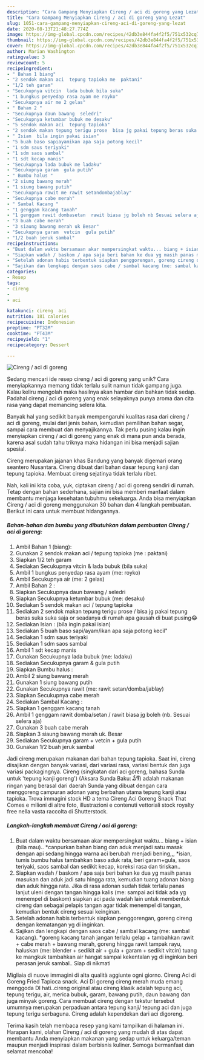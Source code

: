 ```yaml
---
description: "Cara Gampang Menyiapkan Cireng / aci di goreng yang Lezat"
title: "Cara Gampang Menyiapkan Cireng / aci di goreng yang Lezat"
slug: 1051-cara-gampang-menyiapkan-cireng-aci-di-goreng-yang-lezat
date: 2020-08-13T21:48:27.774Z
image: https://img-global.cpcdn.com/recipes/42db3e844fa4f2f5/751x532cq70/cireng-aci-di-goreng-foto-resep-utama.jpg
thumbnail: https://img-global.cpcdn.com/recipes/42db3e844fa4f2f5/751x532cq70/cireng-aci-di-goreng-foto-resep-utama.jpg
cover: https://img-global.cpcdn.com/recipes/42db3e844fa4f2f5/751x532cq70/cireng-aci-di-goreng-foto-resep-utama.jpg
author: Marian Washington
ratingvalue: 3
reviewcount: 5
recipeingredient:
- " Bahan 1 biang"
- "2 sendok makan aci  tepung tapioka me  paktani"
- "1/2 teh garam"
- "Secukupnya vitcin  lada bubuk bila suka"
- "1 bungkus penyedap rasa ayam me royko"
- "Secukupnya air me 2 gelas"
- " Bahan 2 "
- "Secukupnya daun bawang  seledri"
- "Secukupnya ketumbar bubuk me desaku"
- "5 sendok makan aci  tepung tapioka"
- "2 sendok makan tepung terigu prose  bisa jg pakai tepung beras suka suka saja or seadanya di rumah apa gausah di buat pusing"
- " Isian  bila ingin pakai isian"
- "5 buah baso sapiayamikan apa saja potong kecil"
- "1 sdm saus teriyaki"
- "1 sdm saos sambal"
- "1 sdt kecap manis"
- "Secukupnya lada bubuk me ladaku"
- "Secukupnya garam  gula putih"
- " Bumbu halus "
- "2 siung bawang merah"
- "1 siung bawang putih"
- "Secukupnya rawit me rawit setandombajablay"
- "Secukupnya cabe merah"
- " Sambal Kacang "
- "1 genggam kacang tanah"
- "1 genggam rawit dombasetan  rawit biasa jg boleh nb Sesuai selera aja"
- "3 buah cabe merah"
- "3 siaung bawang merah uk Besar"
- "Secukupnya garam  vetcin  gula putih"
- "1/2 buah jeruk sambal"
recipeinstructions:
- "Buat dalam waktu bersamaan akar mempersingkat waktu... biang + isian (bila mau).. *canpurkan bahan biang dan aduk menjadi satu masak dengan api sedang hingga warna aci berubah menjadi bening,,, *isian, tumis bumbu halus tambahkan baso aduk rata, beri garam+gula, saos teriyaki, saos sambal dan sedikit kecap, koreksi rasa dan tiriskan.."
- "Siapkan wadah / baskom / apa saja beri bahan ke dua yg masih panas masukan dan aduk jadi satu hingga rata, kemudian tuang adonan biang dan aduk hingga rata. Jika di rasa adonan sudah tidak terlalu panas lanjut uleni dengan tangan hingga kalis (me: sampai aci tidak ada yg menempel di baskom) siapkan aci pada wadah lain untuk membentuk cireng dan sebagai pelapis tangan agar tidak menempel di tangan, kemudian bentuk cireng sesuai keinginan."
- "Setelah adonan habis terbentuk siapkan penggorengan, goreng cireng dengan kematangan yg di inginkan."
- "Sajikan dan lengkapi dengan saos cabe / sambal kacang (me: sambal kacang). *goreng kacang tanah jangan terlalu gelap + tambahkan rawit + cabe merah + bawang merah, goreng hingga rawit tampak rayu, haluskan (me: blender + sedikit air + gula + garam + sedikit vitcin) tuang ke mangkuk tambahkan air hangat sampai kekentalan yg di inginkan beri perasan jeruk sambal.. Siap di nikmati"
categories:
- Resep
tags:
- cireng
- 
- aci

katakunci: cireng  aci 
nutrition: 181 calories
recipecuisine: Indonesian
preptime: "PT32M"
cooktime: "PT43M"
recipeyield: "1"
recipecategory: Dessert

---
```



![Cireng / aci di goreng](https://img-global.cpcdn.com/recipes/42db3e844fa4f2f5/751x532cq70/cireng-aci-di-goreng-foto-resep-utama.jpg)

Sedang mencari ide resep cireng / aci di goreng yang unik? Cara menyiapkannya memang tidak terlalu sulit namun tidak gampang juga. Kalau keliru mengolah maka hasilnya akan hambar dan bahkan tidak sedap. Padahal cireng / aci di goreng yang enak selayaknya punya aroma dan cita rasa yang dapat memancing selera kita.

Banyak hal yang sedikit banyak mempengaruhi kualitas rasa dari cireng / aci di goreng, mulai dari jenis bahan, kemudian pemilihan bahan segar, sampai cara membuat dan menyajikannya. Tak perlu pusing kalau ingin menyiapkan cireng / aci di goreng yang enak di mana pun anda berada, karena asal sudah tahu triknya maka hidangan ini bisa menjadi sajian spesial.

Cireng merupakan jajanan khas Bandung yang banyak digemari orang seantero Nusantara. Cireng dibuat dari bahan dasar tepung kanji dan tepung tapioka. Membuat cireng sejatinya tidak terlalu ribet.


Nah, kali ini kita coba, yuk, ciptakan cireng / aci di goreng sendiri di rumah. Tetap dengan bahan sederhana, sajian ini bisa memberi manfaat dalam membantu menjaga kesehatan tubuhmu sekeluarga. Anda bisa menyiapkan Cireng / aci di goreng menggunakan 30 bahan dan 4 langkah pembuatan. Berikut ini cara untuk membuat hidangannya.

<!--inarticleads1-->

##### Bahan-bahan dan bumbu yang dibutuhkan dalam pembuatan Cireng / aci di goreng:

1. Ambil  Bahan 1 (biang):
1. Gunakan 2 sendok makan aci / tepung tapioka (me : paktani)
1. Siapkan 1/2 teh garam
1. Sediakan Secukupnya vitcin &amp; lada bubuk (bila suka)
1. Ambil 1 bungkus penyedap rasa ayam (me: royko)
1. Ambil Secukupnya air (me: 2 gelas)
1. Ambil  Bahan 2 :
1. Siapkan Secukupnya daun bawang / seledri
1. Siapkan Secukupnya ketumbar bubuk (me: desaku)
1. Sediakan 5 sendok makan aci / tepung tapioka
1. Sediakan 2 sendok makan tepung terigu prose / bisa jg pakai tepung beras suka suka saja or seadanya di rumah apa gausah di buat pusing😂
1. Sediakan  Isian : (bila ingin pakai isian)
1. Sediakan 5 buah baso sapi/ayam/ikan apa saja potong kecil&#34;
1. Sediakan 1 sdm saus teriyaki
1. Sediakan 1 sdm saos sambal
1. Ambil 1 sdt kecap manis
1. Gunakan Secukupnya lada bubuk (me: ladaku)
1. Sediakan Secukupnya garam &amp; gula putih
1. Siapkan  Bumbu halus :
1. Ambil 2 siung bawang merah
1. Gunakan 1 siung bawang putih
1. Gunakan Secukupnya rawit (me: rawit setan/domba/jablay)
1. Siapkan Secukupnya cabe merah
1. Sediakan  Sambal Kacang :
1. Siapkan 1 genggam kacang tanah
1. Ambil 1 genggam rawit domba/setan / rawit biasa jg boleh (nb. Sesuai selera aja)
1. Gunakan 3 buah cabe merah
1. Siapkan 3 siaung bawang merah uk. Besar
1. Sediakan Secukupnya garam + vetcin + gula putih
1. Gunakan 1/2 buah jeruk sambal


Jadi cireng merupakan makanan dari bahan tepung tapioka. Saat ini, cireng disajikan dengan banyak variasi, dari variasi rasa, variasi bentuk dan juga variasi packagingnya. Cireng (singkatan dari aci goreng, bahasa Sunda untuk &#39;tepung kanji goreng&#39;) (Aksara Sunda Baku: ᮎᮤᮛᮨᮀ) adalah makanan ringan yang berasal dari daerah Sunda yang dibuat dengan cara menggoreng campuran adonan yang berbahan utama tepung kanji atau tapioka. Trova immagini stock HD a tema Cireng Aci Goreng Snack That Comes e milioni di altre foto, illustrazioni e contenuti vettoriali stock royalty free nella vasta raccolta di Shutterstock. 

<!--inarticleads2-->

##### Langkah-langkah membuat Cireng / aci di goreng:

1. Buat dalam waktu bersamaan akar mempersingkat waktu... biang + isian (bila mau).. *canpurkan bahan biang dan aduk menjadi satu masak dengan api sedang hingga warna aci berubah menjadi bening,,, *isian, tumis bumbu halus tambahkan baso aduk rata, beri garam+gula, saos teriyaki, saos sambal dan sedikit kecap, koreksi rasa dan tiriskan..
1. Siapkan wadah / baskom / apa saja beri bahan ke dua yg masih panas masukan dan aduk jadi satu hingga rata, kemudian tuang adonan biang dan aduk hingga rata. Jika di rasa adonan sudah tidak terlalu panas lanjut uleni dengan tangan hingga kalis (me: sampai aci tidak ada yg menempel di baskom) siapkan aci pada wadah lain untuk membentuk cireng dan sebagai pelapis tangan agar tidak menempel di tangan, kemudian bentuk cireng sesuai keinginan.
1. Setelah adonan habis terbentuk siapkan penggorengan, goreng cireng dengan kematangan yg di inginkan.
1. Sajikan dan lengkapi dengan saos cabe / sambal kacang (me: sambal kacang). *goreng kacang tanah jangan terlalu gelap + tambahkan rawit + cabe merah + bawang merah, goreng hingga rawit tampak rayu, haluskan (me: blender + sedikit air + gula + garam + sedikit vitcin) tuang ke mangkuk tambahkan air hangat sampai kekentalan yg di inginkan beri perasan jeruk sambal.. Siap di nikmati


Migliaia di nuove immagini di alta qualità aggiunte ogni giorno. Cireng Aci di Goreng Fried Tapioca snack. Aci DI goreng cireng merah muda emang menggoda DI hati..cireng original atau cireng klasik adalah tepung aci, tepung terigu, air, merica bubuk, garam, bawang putih, daun bawang dan juga minyak goreng. Cara membuat cireng dengan tekstur tersebut umumnya merupakan perpaduan antara tepung kanji/ tepung aci dan juga tepung terigu serbaguna. Cireng adalah kependekan dari aci digoreng. 

Terima kasih telah membaca resep yang kami tampilkan di halaman ini. Harapan kami, olahan Cireng / aci di goreng yang mudah di atas dapat membantu Anda menyiapkan makanan yang sedap untuk keluarga/teman maupun menjadi inspirasi dalam berbisnis kuliner. Semoga bermanfaat dan selamat mencoba!
